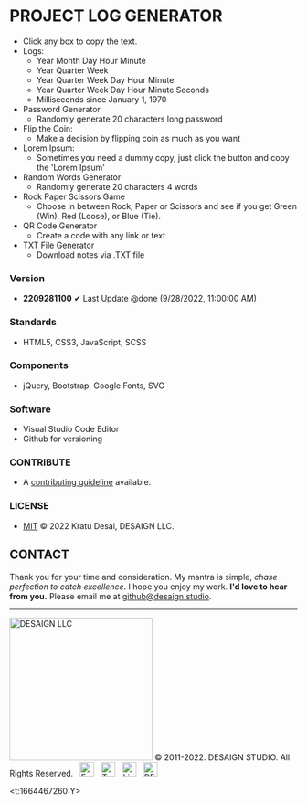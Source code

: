 # PROJECT LOG GENERATOR

- Click any box to copy the text.
- Logs:
  - Year Month Day Hour Minute
  - Year Quarter Week
  - Year Quarter Week Day Hour Minute
  - Year Quarter Week Day Hour Minute Seconds
  - Milliseconds since January 1, 1970
- Password Generator
  - Randomly generate 20 characters long password
- Flip the Coin:
  - Make a decision by flipping coin as much as you want
- Lorem Ipsum:
  - Sometimes you need a dummy copy, just click the button and copy the 'Lorem Ipsum'
- Random Words Generator
  - Randomly generate 20 characters 4 words
- Rock Paper Scissors Game
  - Choose in between Rock, Paper or Scissors and see if you get Green (Win), Red (Loose), or Blue (Tie).
- QR Code Generator
  - Create a code with any link or text
- TXT File Generator
  - Download notes via .TXT file

### Version

- **2209281100**
  ✔ Last Update @done (9/28/2022, 11:00:00 AM)

### Standards

- HTML5, CSS3, JavaScript, SCSS

### Components

- jQuery, Bootstrap, Google Fonts, SVG

### Software

- Visual Studio Code Editor
- Github for versioning

### CONTRIBUTE

- A [contributing guideline](https://github.com/kratuvwxyz/CONTRIBUTE) available.

### LICENSE

- [MIT](https://github.com/kratuvwxyz/LICENSE) © 2022 Kratu Desai, DESAIGN LLC.

## CONTACT

Thank you for your time and consideration. My mantra is simple, _chase perfection to catch excellence_. I hope you enjoy my work. **I'd love to hear from you.** Please email me at <a href="mailto:github@desaign.studio?Subject=Message from Github">github@desaign.studio</a>.

<hr/>

<img src="https://desaign.app/clients/cli/images/logo/desaign-logo-black.png" alt="DESAIGN LLC" width="250px"/> &copy; 2011-2022. <a href="https://desaign.app" target="_blank" style="text-decoration:none;">DESAIGN STUDIO</a>. All Rights Reserved. &#160;
<a href="https://www.facebook.com/desaignstudio" target="_blank" style="text-decoration:none;"><img src="https://desaign.app/clients/cli/images/1x/facebook.png" alt="Facebook" width="25" /></a> &#160;
<a href="https://www.twitter.com/desaignstudio" target="_blank" style="text-decoration:none;"><img src="https://desaign.app/clients/cli/images/1x/twitter.png" alt="Twitter" width="25" /></a> &#160;
<a href="https://www.linkedin.com/company/desaignstudio" target="_blank" style="text-decoration:none;"><img src="https://desaign.app/clients/cli/images/1x/linkedin.png" alt="Linked In" width="25" /></a> &#160;
<a href="https://desaigner.info" target="_blank" style="text-decoration:none;"><img src="https://desaign.app/clients/cli/images/1x/blog.png" alt="DESAIGN BLOG" width="25" /></a> &#160;


<t:1664467260:Y>
